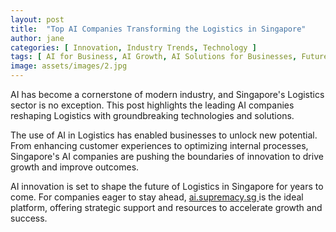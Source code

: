 ```yaml
---
layout: post
title:  "Top AI Companies Transforming the Logistics in Singapore"
author: jane
categories: [ Innovation, Industry Trends, Technology ]
tags: [ AI for Business, AI Growth, AI Solutions for Businesses, Future of AI, AI in Technology ]
image: assets/images/2.jpg
---
```


AI has become a cornerstone of modern industry, and Singapore's Logistics sector is no exception. This post highlights the leading AI companies reshaping Logistics with groundbreaking technologies and solutions.

The use of AI in Logistics has enabled businesses to unlock new potential. From enhancing customer experiences to optimizing internal processes, Singapore's AI companies are pushing the boundaries of innovation to drive growth and improve outcomes.

AI innovation is set to shape the future of Logistics in Singapore for years to come. For companies eager to stay ahead, <a href="https://ai.supremacy.sg" target="_blank"> ai.supremacy.sg </a> is the ideal platform, offering strategic support and resources to accelerate growth and success.
